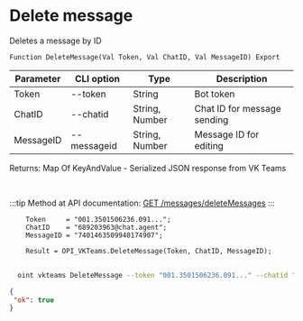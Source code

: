 ﻿---
sidebar_position: 5
---

# Delete message
 Deletes a message by ID



`Function DeleteMessage(Val Token, Val ChatID, Val MessageID) Export`

  | Parameter | CLI option | Type | Description |
  |-|-|-|-|
  | Token | --token | String | Bot token |
  | ChatID | --chatid | String, Number | Chat ID for message sending |
  | MessageID | --messageid | String, Number | Message ID for editing |

  
  Returns:  Map Of KeyAndValue - Serialized JSON response from VK Teams

<br/>

:::tip
Method at API documentation: [GET /messages/deleteMessages](https://teams.vk.com/botapi/#/messages/get_messages_deleteMessages)
:::
<br/>


```bsl title="Code example"
    Token     = "001.3501506236.091...";
    ChatID    = "689203963@chat.agent";
    MessageID = "7401463509940174907";

    Result = OPI_VKTeams.DeleteMessage(Token, ChatID, MessageID);
```



```sh title="CLI command example"
    
  oint vkteams DeleteMessage --token "001.3501506236.091..." --chatid "689203963@chat.agent" --messageid "7402287649739767956"

```

```json title="Result"
{
 "ok": true
}
```
